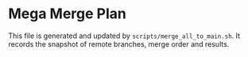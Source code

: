 # Mega Merge Plan

This file is generated and updated by `scripts/merge_all_to_main.sh`.
It records the snapshot of remote branches, merge order and results.
